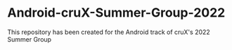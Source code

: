 # Android-cruX-Summer-Group-2022
This repository has been created for the Android track of cruX's 2022 Summer Group
